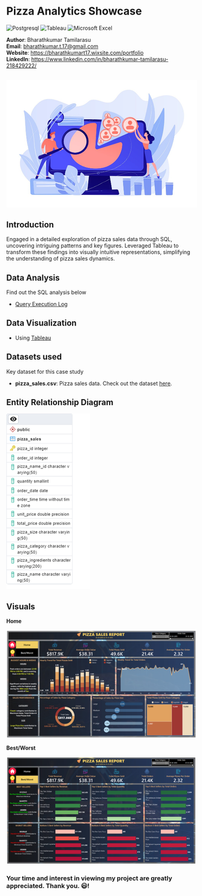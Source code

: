 # Pizza Analytics Showcase

![Postgresql](https://img.shields.io/badge/PostgreSQL-316192?style=for-the-badge&logo=postgresql&logoColor=white)
![Tableau](https://img.shields.io/badge/Tableau-E97627?style=for-the-badge&logo=Tableau&logoColor=white)
![Microsoft Excel](https://img.shields.io/badge/Microsoft_Excel-217346?style=for-the-badge&logo=microsoft-excel&logoColor=white)

**Author**: Bharathkumar Tamilarasu <br />
**Email**: bharathkumar.t.17@gmail.com <br />
**Website**: https://bharathkumart17.wixsite.com/portfolio <br />
**LinkedIn**: https://www.linkedin.com/in/bharathkumar-tamilarasu-218429222/  <br />

##

![Pizza Sales](https://github.com/Bharathkumar-Tamilarasu/Pizza-Analytics-Showcase/blob/main/Pizza%20sales_1.jpg)

## Introduction

Engaged in a detailed exploration of pizza sales data through SQL, uncovering intriguing patterns and key figures. Leveraged Tableau to transform these findings into visually intuitive representations, simplifying the understanding of pizza sales dynamics.

## Data Analysis

Find out the SQL analysis below
* [Query Execution Log](https://github.com/Bharathkumar-Tamilarasu/Pizza-Analytics-Showcase/blob/main/Query%20Execution%20Log.md)
  
## Data Visualization

* Using [Tableau](https://public.tableau.com/app/profile/bharathkumar.tamilarasu/viz/PizzaSales_16959016177880/Home)


## Datasets used
Key dataset for this case study
- <strong>pizza_sales.csv</strong>: Pizza sales data. Check out the dataset [here](https://github.com/Bharathkumar-Tamilarasu/Pizza-Analytics-Showcase/blob/main/pizza_sales.csv).


## Entity Relationship Diagram
![alt text](https://github.com/Bharathkumar-Tamilarasu/Pizza-Analytics-Showcase/blob/main/Pizza%20Sales%20ERD.png)

## Visuals

**Home**

![Home](https://github.com/Bharathkumar-Tamilarasu/Pizza-Analytics-Showcase/blob/main/Dashboard_Home.png)

**Best/Worst**

![Best Worst](https://github.com/Bharathkumar-Tamilarasu/Pizza-Analytics-Showcase/blob/main/Dashboard_BestWorst.png)


### Your time and interest in viewing my project are greatly appreciated. Thank you. 😃!
